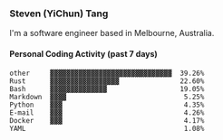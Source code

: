 ### Steven (YiChun) Tang

I'm a software engineer based in Melbourne, Australia.

#### Personal Coding Activity (past 7 days)
```
other     ▓▓▓▓▓▓▓▓▓▓▓▓▓▓▓▓▓▓▓▓▓▓▓▓▓▓▓▓▓▓  39.26%
Rust      ▓▓▓▓▓▓▓▓▓▓▓▓▓▓▓▓▓               22.60%
Bash      ▓▓▓▓▓▓▓▓▓▓▓▓▓▓                  19.05%
Markdown  ▓▓▓▓                             5.25%
Python    ▓▓▓                              4.35%
E-mail    ▓▓▓                              4.26%
Docker    ▓▓▓                              4.17%
YAML                                       1.08%
```
